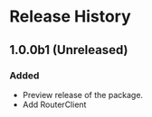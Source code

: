 # Release History

## 1.0.0b1 (Unreleased)

### Added
- Preview release of the package.
- Add RouterClient

